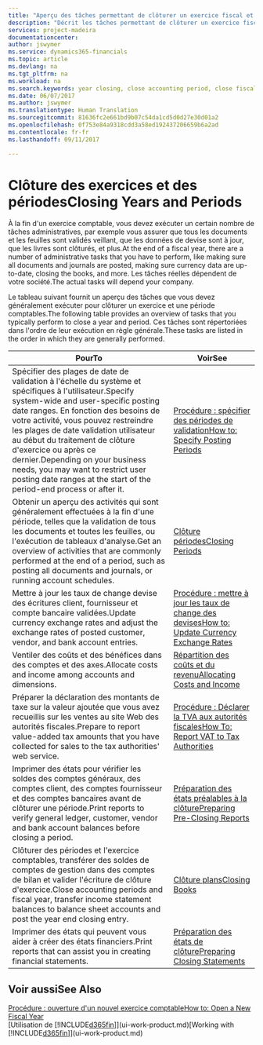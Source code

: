 ```yaml
---
title: "Aperçu des tâches permettant de clôturer un exercice fiscal et des périodes comptables | Microsoft Docs"
description: "Décrit les tâches permettant de clôturer un exercice fiscal ou une période comptable, par exemple, en vérifiant que les documents et les feuilles sont validés et en vérifiant les soldes bancaires."
services: project-madeira
documentationcenter: 
author: jswymer
ms.service: dynamics365-financials
ms.topic: article
ms.devlang: na
ms.tgt_pltfrm: na
ms.workload: na
ms.search.keywords: year closing, close accounting period, close fiscal year, bank account detailed trial balance
ms.date: 06/07/2017
ms.author: jswymer
ms.translationtype: Human Translation
ms.sourcegitcommit: 81636fc2e661bd9b07c54da1cd5d0d27e30d01a2
ms.openlocfilehash: 0f753e84a9318cdd3a58ed192437206659b6a2ad
ms.contentlocale: fr-fr
ms.lasthandoff: 09/11/2017

---
```

# <a name="closing-years-and-periods"></a><span data-ttu-id="e7899-103">Clôture des exercices et des périodes</span><span class="sxs-lookup"><span data-stu-id="e7899-103">Closing Years and Periods</span></span>
<span data-ttu-id="e7899-104">À la fin d'un exercice comptable, vous devez exécuter un certain nombre de tâches administratives, par exemple vous assurer que tous les documents et les feuilles sont validés veillant, que les données de devise sont à jour, que les livres sont clôturés, et plus.</span><span class="sxs-lookup"><span data-stu-id="e7899-104">At the end of a fiscal year, there are a number of administrative tasks that you have to perform, like making sure all documents and journals are posted, making sure currency data are up-to-date, closing the books, and more.</span></span> <span data-ttu-id="e7899-105">Les tâches réelles dépendent de votre société.</span><span class="sxs-lookup"><span data-stu-id="e7899-105">The actual tasks will depend your company.</span></span>

<span data-ttu-id="e7899-106">Le tableau suivant fournit un aperçu des tâches que vous devez généralement exécuter pour clôturer un exercice et une période comptables.</span><span class="sxs-lookup"><span data-stu-id="e7899-106">The following table provides an overview of tasks that you typically perform to close a year and period.</span></span> <span data-ttu-id="e7899-107">Ces tâches sont répertoriées dans l'ordre de leur exécution en règle générale.</span><span class="sxs-lookup"><span data-stu-id="e7899-107">These tasks are listed in the order in which they are generally performed.</span></span>

| <span data-ttu-id="e7899-108">Pour</span><span class="sxs-lookup"><span data-stu-id="e7899-108">To</span></span> | <span data-ttu-id="e7899-109">Voir</span><span class="sxs-lookup"><span data-stu-id="e7899-109">See</span></span> |
| --- | --- |
| <span data-ttu-id="e7899-110">Spécifier des plages de date de validation à l'échelle du système et spécifiques à l'utilisateur.</span><span class="sxs-lookup"><span data-stu-id="e7899-110">Specify system-wide and user-specific posting date ranges.</span></span> <span data-ttu-id="e7899-111">En fonction des besoins de votre activité, vous pouvez restreindre les plages de date validation utilisateur au début du traitement de clôture d'exercice ou après ce dernier.</span><span class="sxs-lookup"><span data-stu-id="e7899-111">Depending on your business needs, you may want to restrict user posting date ranges at the start of the period-end process or after it.</span></span> |[<span data-ttu-id="e7899-112">Procédure : spécifier des périodes de validation</span><span class="sxs-lookup"><span data-stu-id="e7899-112">How to: Specify Posting Periods</span></span>](finance-how-specify-posting-periods.md) |
| <span data-ttu-id="e7899-113">Obtenir un aperçu des activités qui sont généralement effectuées à la fin d'une période, telles que la validation de tous les documents et toutes les feuilles, ou l'exécution de tableaux d'analyse.</span><span class="sxs-lookup"><span data-stu-id="e7899-113">Get an overview of activities that are commonly performed at the end of a period, such as posting all documents and journals, or running account schedules.</span></span> |[<span data-ttu-id="e7899-114">Clôture périodes</span><span class="sxs-lookup"><span data-stu-id="e7899-114">Closing Periods</span></span>](year-how-complete-period-end-processes.md) |
| <span data-ttu-id="e7899-115">Mettre à jour les taux de change devise des écritures client, fournisseur et compte bancaire validées.</span><span class="sxs-lookup"><span data-stu-id="e7899-115">Update currency exchange rates and adjust the exchange rates of posted customer, vendor, and bank account entries.</span></span> |[<span data-ttu-id="e7899-116">Procédure : mettre à jour les taux de change des devises</span><span class="sxs-lookup"><span data-stu-id="e7899-116">How to: Update Currency Exchange Rates</span></span>](finance-how-update-currencies.md) |
| <span data-ttu-id="e7899-117">Ventiler des coûts et des bénéfices dans des comptes et des axes.</span><span class="sxs-lookup"><span data-stu-id="e7899-117">Allocate costs and income among accounts and dimensions.</span></span> |[<span data-ttu-id="e7899-118">Répartition des coûts et du revenu</span><span class="sxs-lookup"><span data-stu-id="e7899-118">Allocating Costs and Income</span></span>](year-allocate-costs-income.md) |
| <span data-ttu-id="e7899-119">Préparer la déclaration des montants de taxe sur la valeur ajoutée que vous avez recueillis sur les ventes au site Web des autorités fiscales.</span><span class="sxs-lookup"><span data-stu-id="e7899-119">Prepare to report value-added tax amounts that you have collected for sales to the tax authorities' web service.</span></span> |[<span data-ttu-id="e7899-120">Procédure : Déclarer la TVA aux autorités fiscales</span><span class="sxs-lookup"><span data-stu-id="e7899-120">How To: Report VAT to Tax Authorities</span></span>](finance-how-report-vat.md)|
| <span data-ttu-id="e7899-121">Imprimer des états pour vérifier les soldes des comptes généraux, des comptes client, des comptes fournisseur et des comptes bancaires avant de clôturer une période.</span><span class="sxs-lookup"><span data-stu-id="e7899-121">Print reports to verify general ledger, customer, vendor and bank account balances before closing a period.</span></span> |[<span data-ttu-id="e7899-122">Préparation des états préalables à la clôture</span><span class="sxs-lookup"><span data-stu-id="e7899-122">Preparing Pre-Closing Reports</span></span>](year-prepare-preclose-reports.md) |
| <span data-ttu-id="e7899-123">Clôturer des périodes et l'exercice comptables, transférer des soldes de comptes de gestion dans des comptes de bilan et valider l'écriture de clôture d'exercice.</span><span class="sxs-lookup"><span data-stu-id="e7899-123">Close accounting periods and fiscal year, transfer income statement balances to balance sheet accounts and post the year end closing entry.</span></span> |[<span data-ttu-id="e7899-124">Clôture plans</span><span class="sxs-lookup"><span data-stu-id="e7899-124">Closing Books</span></span>](year-close-books.md) |
| <span data-ttu-id="e7899-125">Imprimer des états qui peuvent vous aider à créer des états financiers.</span><span class="sxs-lookup"><span data-stu-id="e7899-125">Print reports that can assist you in creating financial statements.</span></span> |[<span data-ttu-id="e7899-126">Préparation des états de clôture</span><span class="sxs-lookup"><span data-stu-id="e7899-126">Preparing Closing Statements</span></span>](year-prepare-close-statement.md) |

## <a name="see-also"></a><span data-ttu-id="e7899-127">Voir aussi</span><span class="sxs-lookup"><span data-stu-id="e7899-127">See Also</span></span>
[<span data-ttu-id="e7899-128">Procédure : ouverture d'un nouvel exercice comptable</span><span class="sxs-lookup"><span data-stu-id="e7899-128">How to: Open a New Fiscal Year</span></span>](finance-how-open-new-fiscal-year.md)  
<span data-ttu-id="e7899-129">[Utilisation de [!INCLUDE[d365fin](includes/d365fin_md.md)]](ui-work-product.md)</span><span class="sxs-lookup"><span data-stu-id="e7899-129">[Working with [!INCLUDE[d365fin](includes/d365fin_md.md)]](ui-work-product.md)</span></span>

